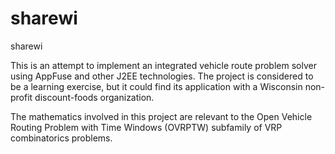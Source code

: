# sharewi
sharewi

This is an attempt to implement an integrated vehicle route problem solver using AppFuse and other J2EE technologies. 
The project is considered to be a learning exercise, but it could find its application with a Wisconsin non-profit discount-foods organization.

The mathematics involved in this project are relevant to the Open Vehicle Routing Problem with Time Windows (OVRPTW) subfamily of VRP combinatorics problems.
